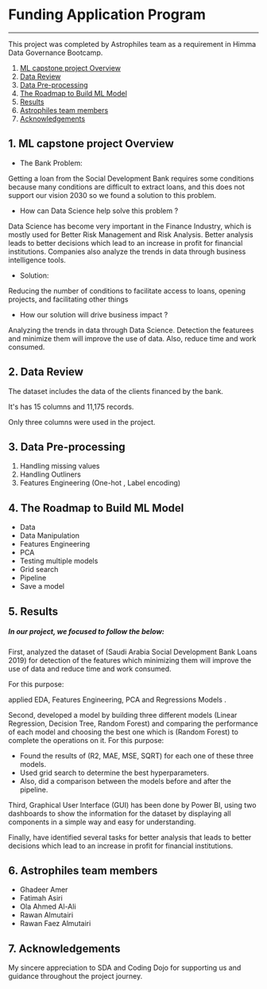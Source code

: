 # Funding Application Program
------

This project was completed by Astrophiles team as a requirement in Himma Data Governance Bootcamp.


1. [ML capstone project Overview](#Overview)
2. [Data Review](#DataReview)
3. [Data Pre-processing](#data)
4. [The Roadmap to Build ML Model](#Models)
5. [Results](#Results)
6. [Astrophiles team members](#members)
7. [Acknowledgements](#acknowledgements)

## 1. ML capstone project Overview <a name="Overview"></a> 

- The Bank Problem:

Getting a loan from the Social Development Bank requires some
conditions because many conditions are difficult to extract loans,
and this does not support our vision 2030 so we found a solution to
this problem.

- How can Data Science help solve this problem ?

Data Science has become very important in the Finance Industry,
which is mostly used for Better Risk Management and Risk Analysis.
Better analysis leads to better decisions which lead to an increase
in profit for financial institutions. Companies also analyze the
trends in data through business intelligence tools.

- Solution:

Reducing the number of conditions to facilitate access to loans,
opening projects, and facilitating other things

- How our solution will drive business impact ?

Analyzing the trends in data through Data Science. Detection the
featurees and minimize them will improve the use of data. Also,
reduce time and work consumed.

## 2. Data Review <a name="DataReview"></a>


The dataset includes the data of the clients
financed by the bank.

It's has 15 columns and 11,175 records.

Only three columns were used in the project.



## 3. Data Pre-processing <a name="data"></a> 

1. Handling missing values
2. Handling Outliners
3. Features Engineering (One-hot , Label encoding)



## 4. The Roadmap to Build ML Model<a name="Models"></a> 

- Data
- Data Manipulation
- Features Engineering
- PCA
- Testing multiple models
- Grid search
- Pipeline
- Save a model



## 5. Results<a name="Results"></a> 
##### In our project, we focused to follow the below:

First, analyzed the dataset of (Saudi Arabia Social Development Bank
Loans 2019) for detection of the features which minimizing them will
improve the use of data and reduce time and work consumed.

For this purpose:

applied  EDA, Features Engineering, PCA and Regressions Models .

Second, developed a model by building three different models (Linear
Regression, Decision Tree, Random Forest) and comparing the
performance of each model and choosing the best one which is
(Random Forest) to complete the operations on it.
For this purpose:

- Found the results of (R2, MAE, MSE, SQRT) for each one of these three models.
- Used grid search to determine the best hyperparameters.
- Also, did a comparison between the models before and after the pipeline.

Third, Graphical User Interface (GUI) has been done by Power BI, using
two dashboards to show the information for the dataset by displaying
all components in a simple way and easy for understanding.

Finally, have identified several tasks for better analysis that leads to
better decisions which lead to an increase in profit for financial
institutions.



## 6. Astrophiles team members<a name="members"></a>

- Ghadeer Amer
- Fatimah Asiri
- Ola Ahmed Al-Ali
- Rawan Almutairi
- Rawan Faez Almutairi
 


## 7. Acknowledgements<a name="Acknowledgements"></a> 



My sincere appreciation to SDA and Coding Dojo for supporting us and guidance throughout the project journey.
